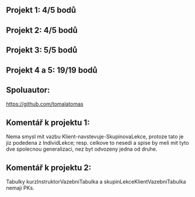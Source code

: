 ## Projekt 1: 4/5 bodů
## Projekt 2: 4/5 bodů
## Projekt 3: 5/5 bodů
## Projekt 4 a 5: 19/19 bodů

## Spoluautor: 
https://github.com/tomalatomas

## Komentář k projektu 1:
Nema smysl mit vazbu Klient-navstevuje-SkupinovaLekce, protoze tato je jiz podedena z IndividLekce; resp. celkove to nesedi a spise by meli mit tyto dve spolecnou generalizaci, nez byt odvozeny jedna od druhe.

## Komentář k projektu 2:
Tabulky kurzInstruktorVazebniTabulka a skupinLekceKlientVazebniTabulka nemaji PKs.
